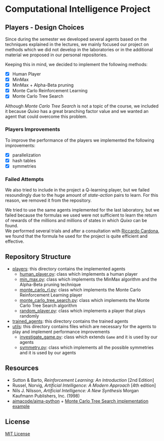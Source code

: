 # Computational Intelligence Project

## Players - Design Choices

Since during the semester we developed several agents based on the techniques explained in the lectures, we mainly focused our project on methods which we did not develop in the laboratories or in the additional material we proposed in our personal repositories.

Keeping this in mind, we decided to implement the following methods:
- [x] Human Player
- [x] MinMax
- [x] MinMax + Alpha-Beta pruning
- [x] Monte Carlo Reinforcement Learning
- [x] Monte Carlo Tree Search

Although _Monte Carlo Tree Search_ is not a topic of the course, we included it because _Quixo_ has a great branching factor value and we wanted an agent that could overcome this problem.

### Players Improvements

To improve the performance of the players we implemented the following improvements:
- [x] parallelization
- [x] hash tables
- [x] symmetries

### Failed Attempts

We also tried to include in the project a Q-learning player, but we failed resoundingly due to the huge amount of _state-action_ pairs to learn. For this reason, we removed it from the repository.

We tried to use the same agents implemented for the last laboratory, but we failed because the formulas we used were not sufficient to learn the return of rewards of the millions and millions of states in which _Quixo_ can be found. \
We performed several trials and after a consultation with [Riccardo Cardona](https://github.com/Riden15/Computational-Intelligence), we found that the formula he used for the project is quite efficient and effective.

## Repository Structure

- [players](players): this directory contains the implemented agents
    - [human_player.py](players/human_player.py): class which implements a human player
    - [min_max.py](players/min_max.py): class which implements the MinMax algorithm and the Alpha-Beta pruning technique
    - [monte_carlo_rl.py](players/monte_carlo_rl.py): class which implements the Monte Carlo Reinforcement Learning player
    - [monte_carlo_tree_search.py](players/monte_carlo_tree_search.py): class which implements the Monte Carlo Tree Search algorithm
    - [random_player.py](players/random_player.py): class which implements a player that plays randomly
- [trained_agents](trained_agents): this directory contains the trained agents
- [utils](utils): this directory contains files which are necessary for the agents to play and implement performance improvements
    - [investigate_game.py](utils/investigate_game.py): class which extends `Game` and it is used by our agents 
    - [symmetry.py](utils/symmetry.py): class which implements all the possible symmetries and it is used by our agents

## Resources

* Sutton & Barto, _Reinforcement Learning: An Introduction_ [2nd Edition]
* Russel, Norvig, _Artificial Intelligence: A Modern Approach_ [4th edition]
* Nils J. Nilsson, _Artificial Intelligence: A New Synthesis_ Morgan Kaufmann Publishers, Inc. (1998)
* [aimacode/aima-python](https://github.com/aimacode/aima-python/tree/master) + [Monte Carlo Tree Search implementation example](https://github.com/aimacode/aima-python/blob/master/games4e.py#L178)

## License
[MIT License](LICENSE)
